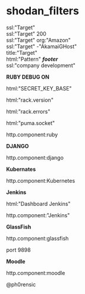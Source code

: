 # shodan_filters

ssl:"Target"  
ssl:"Target" 200  
ssl:"Target" org:"Amazon"  
ssl:"Target" -"AkamaiGHost"  
title:"Target"  
html:"Pattern" ***footer***  
ssl:"company development"  


**RUBY DEBUG ON**

html:"SECRET_KEY_BASE"

html:"rack.version"

html:"rack.errors"

html:"puma.socket"

http.component:ruby


**DJANGO**

http.component:django


**Kubernates**

http.component:Kubernetes


**Jenkins**

html:"Dashboard Jenkins" 

http.component:"Jenkins"


**GlassFish**

http.component:glassfish

port 9898


**Moodle**

http.component:moodle

@ph0rensic
